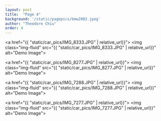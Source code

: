```yaml
---
layout: post
title:  "Page 4"
background: '/static/pagepics/bmw2002.jpeg'
author: "Theodore Chiu"
order: 4
---
```


<a href="{{ "static/car_pics/IMG_8333.JPG" | relative_url}}">
	<img class="img-fluid" src="{{ "static/car_pics/IMG_8333.JPG" | relative_url}}" alt="Demo Image">
</a>

<a href="{{ "static/car_pics/IMG_8277.JPG" | relative_url}}">
	<img class="img-fluid" src="{{ "static/car_pics/IMG_8277.JPG" | relative_url}}" alt="Demo Image">
</a>

<a href="{{ "static/car_pics/IMG_7288.JPG" | relative_url}}">
	<img class="img-fluid" src="{{ "static/car_pics/IMG_7288.JPG" | relative_url}}" alt="Demo Image">
</a>

<a href="{{ "static/car_pics/IMG_7277.JPG" | relative_url}}">
	<img class="img-fluid" src="{{ "static/car_pics/IMG_7277.JPG" | relative_url}}" alt="Demo Image">
</a>

